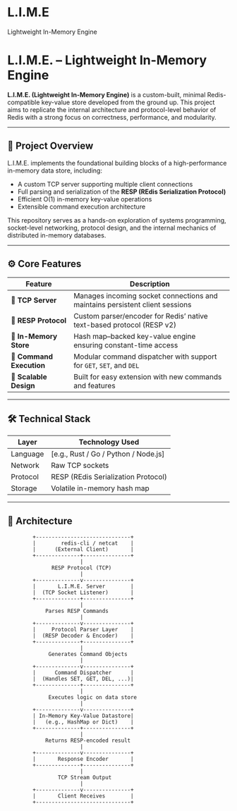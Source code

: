 # L.I.M.E
Lightweight In-Memory Engine 

# L.I.M.E. – Lightweight In-Memory Engine

**L.I.M.E. (Lightweight In-Memory Engine)** is a custom-built, minimal Redis-compatible key-value store developed from the ground up. This project aims to replicate the internal architecture and protocol-level behavior of Redis with a strong focus on correctness, performance, and modularity.

---

## 🧠 Project Overview

L.I.M.E. implements the foundational building blocks of a high-performance in-memory data store, including:

- A custom TCP server supporting multiple client connections
- Full parsing and serialization of the **RESP (REdis Serialization Protocol)**
- Efficient O(1) in-memory key-value operations
- Extensible command execution architecture

This repository serves as a hands-on exploration of systems programming, socket-level networking, protocol design, and the internal mechanics of distributed in-memory databases.

---

## ⚙️ Core Features

| Feature                    | Description                                                                 |
|---------------------------|-----------------------------------------------------------------------------|
| 🔗 **TCP Server**         | Manages incoming socket connections and maintains persistent client sessions |
| 🧾 **RESP Protocol**       | Custom parser/encoder for Redis’ native text-based protocol (RESP v2)        |
| 🧠 **In-Memory Store**     | Hash map–backed key-value engine ensuring constant-time access               |
| 🧪 **Command Execution**   | Modular command dispatcher with support for `GET`, `SET`, and `DEL`         |
| 🧰 **Scalable Design**     | Built for easy extension with new commands and features                      |

---

## 🛠️ Technical Stack

| Layer        | Technology Used        |
|--------------|------------------------|
| Language     | [e.g., Rust / Go / Python / Node.js] |
| Network      | Raw TCP sockets        |
| Protocol     | RESP (REdis Serialization Protocol) |
| Storage      | Volatile in-memory hash map |

---

## 🧱 Architecture
            +------------------------------+
            |        redis-cli / netcat    |
            |      (External Client)       |
            +--------------+---------------+
                           |
                  RESP Protocol (TCP)
                           |
            +--------------v---------------+
            |       L.I.M.E. Server        |
            |  (TCP Socket Listener)       |
            +--------------+---------------+
                           |
                Parses RESP Commands
                           |
            +--------------v---------------+
            |     Protocol Parser Layer    |
            |  (RESP Decoder & Encoder)    |
            +--------------+---------------+
                           |
                 Generates Command Objects
                           |
            +--------------v---------------+
            |      Command Dispatcher      |
            |  (Handles SET, GET, DEL, ...)|
            +--------------+---------------+
                           |
                 Executes logic on data store
                           |
            +--------------v---------------+
            | In-Memory Key-Value Datastore|
            |   (e.g., HashMap or Dict)    |
            +--------------+---------------+
                           |
                Returns RESP-encoded result
                           |
            +--------------v---------------+
            |       Response Encoder       |
            +--------------+---------------+
                           |
                    TCP Stream Output
                           |
            +--------------v---------------+
            |       Client Receives        |
            +------------------------------+

